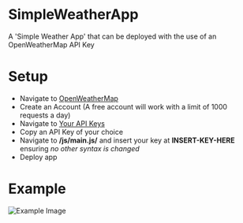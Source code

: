# SimpleWeatherApp
A 'Simple Weather App' that can be deployed with the use of an OpenWeatherMap API Key

# Setup

- Navigate to [OpenWeatherMap](https://openweathermap.org/)
- Create an Account (A free account will work with a limit of 1000 requests a day)
- Navigate to [Your API Keys](https://home.openweathermap.org/api_keys)
- Copy an API Key of your choice
- Navigate to **/js/main.js/** and insert your key at **INSERT-KEY-HERE** ensuring *no other syntax is changed*
- Deploy app

# Example

![Example Image](https://github.com/user-attachments/assets/b336fb7e-9baa-4c9c-8d43-b5572cadfc85)
